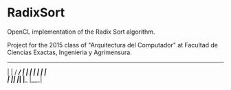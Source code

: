 # RadixSort
OpenCL implementation of the Radix Sort algorithm.

Project for the 2015 class of "Arquitectura del Computador" at Facultad de Ciencias Exactas, Ingenieria y Agrimensura.

 _     ____ ____ 
| |   / ___/ ___|
| |  | |  | |    
| |__| |__| |___ 
|_____\____\____|
